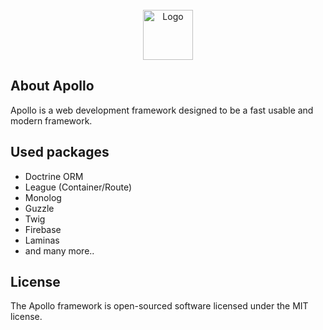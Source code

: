 <br />
<div align="center">
    <img src="https://metapp.hu/github_logo.png" alt="Logo" height="80">
</div>

## About Apollo

Apollo is a web development framework designed to be a fast usable and modern framework.

## Used packages

- Doctrine ORM
- League (Container/Route)
- Monolog
- Guzzle
- Twig
- Firebase
- Laminas
- and many more..

## License
The Apollo framework is open-sourced software licensed under the MIT license.